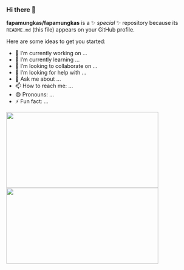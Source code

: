 ### Hi there 👋

**fapamungkas/fapamungkas** is a ✨ _special_ ✨ repository because its `README.md` (this file) appears on your GitHub profile.

Here are some ideas to get you started:

- 🔭 I’m currently working on ...
- 🌱 I’m currently learning ...
- 👯 I’m looking to collaborate on ...
- 🤔 I’m looking for help with ...
- 💬 Ask me about ...
- 📫 How to reach me: ...
- 😄 Pronouns: ...
- ⚡ Fun fact: ...

<p align="left">
<a href="https://github.com/fapamungkas">
  <img height="200em" width="400px" src="https://github-readme-stats-eight-theta.vercel.app/api?username=fapamungkas&show_icons=true&theme=algolia&include_all_commits=true&count_private=true"/>
  <img height="200em" width="400px" src="https://github-readme-stats-eight-theta.vercel.app/api/top-langs/?username=fapamungkas&layout=compact&langs_count=8&theme=algolia"/>
</a>
</p>

